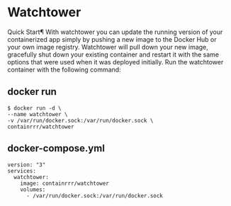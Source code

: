 # Watchtower

Quick Start¶
With watchtower you can update the running version of your containerized app simply by pushing a new image to the Docker Hub or your own image registry. Watchtower will pull down your new image, gracefully shut down your existing container and restart it with the same options that were used when it was deployed initially. Run the watchtower container with the following command:


## docker run
```
$ docker run -d \
--name watchtower \
-v /var/run/docker.sock:/var/run/docker.sock \
containrrr/watchtower
```
## docker-compose.yml
```
version: "3"
services:
  watchtower:
    image: containrrr/watchtower
    volumes:
      - /var/run/docker.sock:/var/run/docker.sock
```

